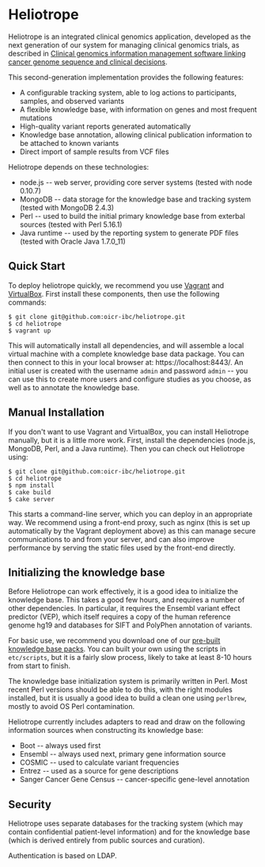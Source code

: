 Heliotrope
==========

Heliotrope is an integrated clinical genomics application, developed as the next generation of our
system for managing clinical genomics trials, as described in 
[Clinical genomics information management software linking cancer genome sequence and clinical decisions](http://www.ncbi.nlm.nih.gov/pubmed/23603536).

This second-generation implementation provides the following features:

*  A configurable tracking system, able to log actions to participants, samples, and observed variants
*  A flexible knowledge base, with information on genes and most frequent mutations
*  High-quality variant reports generated automatically
*  Knowledge base annotation, allowing clinical publication information to be attached to known variants
*  Direct import of sample results from VCF files

Heliotrope depends on these technologies:

*  node.js -- web server, providing core server systems (tested with node 0.10.7)
*  MongoDB -- data storage for the knowledge base and tracking system (tested with MongoDB 2.4.3)
*  Perl -- used to build the initial primary knowledge base from exterbal sources (tested with Perl 5.16.1)
*  Java runtime -- used by the reporting system to generate PDF files (tested with Oracle Java 1.7.0_11)


Quick Start
-----------

To deploy heliotrope quickly, we recommend you use [Vagrant](http://www.vagrantup.com/‎) and [VirtualBox](https://www.virtualbox.org/‎).
First install these components, then use the following commands:

```shell
$ git clone git@github.com:oicr-ibc/heliotrope.git
$ cd heliotrope
$ vagrant up
```

This will automatically install all dependencies, and will assemble a local virtual machine with a complete
knowledge base data package. You can then connect to this in your local browser at: https://localhost:8443/. 
An initial user is created with the username `admin` and password `admin` -- you can use this to create more
users and configure studies as you choose, as well as to annotate the knowledge base.


Manual Installation
-------------------

If you don't want to use Vagrant and VirtualBox, you can install Heliotrope manually, but it is a little more work.
First, install the dependencies (node.js, MongoDB, Perl, and a Java runtime). Then you can check out Heliotrope using:

```shell
$ git clone git@github.com:oicr-ibc/heliotrope.git
$ cd heliotrope
$ npm install
$ cake build
$ cake server
```

This starts a command-line server, which you can deploy in an appropriate way. We recommend using a front-end 
proxy, such as nginx (this is set up automatically by the Vagrant deployment above) as this can manage secure
communications to and from your server, and can also improve performance by serving the static files used by
the front-end directly. 


Initializing the knowledge base
-------------------------------

Before Heliotrope can work effectively, it is a good idea to initialize the knowledge base. This takes a good
few hours, and requires a number of other dependencies. In particular, it requires the Ensembl variant 
effect predictor (VEP), which itself requires a copy of the human reference genome hg19 and databases for
SIFT and PolyPhen annotation of variants. 

For basic use, we recommend you download one of our [pre-built knowledge base packs](https://github.com/oicr-ibc/heliotrope/wiki/Knowledge-base). 
You can built your own using the scripts in `etc/scripts`, but it is a fairly slow process, likely to take at least 
8-10 hours from start to finish. 

The knowledge base initialization system is primarily written in Perl. Most recent Perl versions should be
able to do this, with the right modules installed, but it is usually a good idea to build a clean one using
`perlbrew`, mostly to avoid OS Perl contamination. 

Heliotrope currently includes adapters to read and draw on the following information sources when constructing
its knowledge base:

*  Boot -- always used first
*  Ensembl -- always used next, primary gene information source
*  COSMIC -- used to calculate variant frequencies
*  Entrez -- used as a source for gene descriptions
*  Sanger Cancer Gene Census -- cancer-specific gene-level annotation


Security
--------

Heliotrope uses separate databases for the tracking system (which may contain confidential patient-level information) and for the knowledge base (which
is derived entirely from public sources and curation). 

Authentication is based on LDAP. 
 

